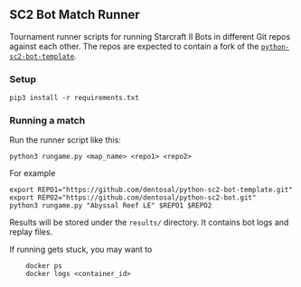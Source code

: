 ## SC2 Bot Match Runner

Tournament runner scripts for running Starcraft II Bots in different Git repos
against each other. The repos are expected to contain a fork of the
[`python-sc2-bot-template`](https://github.com/Dentosal/python-sc2-bot-template).

### Setup

```
pip3 install -r requirements.txt
```

### Running a match

Run the runner script like this:

```
python3 rungame.py <map_name> <repo1> <repo2>
```

For example

```
export REPO1="https://github.com/dentosal/python-sc2-bot-template.git"
export REPO2="https://github.com/dentosal/python-sc2-bot.git"
python3 rungame.py "Abyssal Reef LE" $REPO1 $REPO2
```

Results will be stored under the `results/` directory. It contains bot logs and replay files.

If running gets stuck, you may want to

```
    docker ps
    docker logs <container_id>
```
